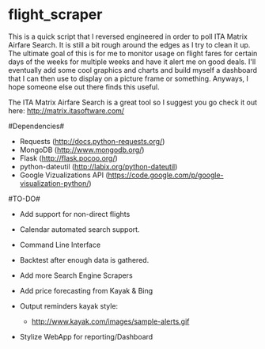 flight_scraper
===============

This is a quick script that I reversed engineered in order to poll ITA Matrix Airfare Search. It is still a bit rough around the edges as I try to clean it up. The ultimate goal of this is for me to monitor usage on flight fares for certain days of the weeks for multiple weeks and have it alert me on good deals. I'll eventually add some cool graphics and charts and build myself a dashboard that I can then use to display on a picture frame or something. Anyways, I hope someone else out there finds this useful.

The ITA Matrix Airfare Search is a great tool so I suggest you go check it out here: http://matrix.itasoftware.com/

#Dependencies#
* Requests (http://docs.python-requests.org/)
* MongoDB (http://www.mongodb.org/)
* Flask (http://flask.pocoo.org/)
* python-dateutil (http://labix.org/python-dateutil)
* Google Vizualizations API (https://code.google.com/p/google-visualization-python/)

#TO-DO#
* Add support for non-direct flights
* Calendar automated search support.
* Command Line Interface
* Backtest after enough data is gathered.

* Add more Search Engine Scrapers
* Add price forecasting from Kayak & Bing
* Output reminders kayak style:
	* http://www.kayak.com/images/sample-alerts.gif
* Stylize WebApp for reporting/Dashboard

